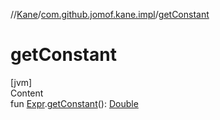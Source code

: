 //[Kane](../index.md)/[com.github.jomof.kane.impl](index.md)/[getConstant](get-constant.md)



# getConstant  
[jvm]  
Content  
fun [Expr](-expr/index.md).[getConstant](get-constant.md)(): [Double](https://kotlinlang.org/api/latest/jvm/stdlib/kotlin/-double/index.html)  



